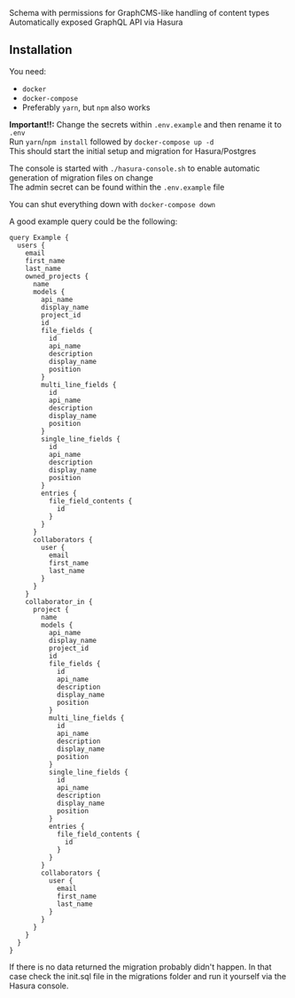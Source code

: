 Schema with permissions for GraphCMS-like handling of content types  
Automatically exposed GraphQL API via Hasura

## Installation

You need:

- `docker`
- `docker-compose`
- Preferably `yarn`, but `npm` also works

**Important!!:** Change the secrets within `.env.example` and then rename it to `.env`  
Run `yarn`/`npm install` followed by `docker-compose up -d`  
This should start the initial setup and migration for Hasura/Postgres

The console is started with `./hasura-console.sh` to enable automatic generation of migration files on change  
The admin secret can be found within the `.env.example` file

You can shut everything down with `docker-compose down`

A good example query could be the following:
```
query Example {
  users {
    email
    first_name
    last_name
    owned_projects {
      name
      models {
        api_name
        display_name
        project_id
        id
        file_fields {
          id
          api_name
          description
          display_name
          position
        }
        multi_line_fields {
          id
          api_name
          description
          display_name
          position
        }
        single_line_fields {
          id
          api_name
          description
          display_name
          position
        }
        entries {
          file_field_contents {
            id
          }
        }
      }
      collaborators {
        user {
          email
          first_name
          last_name
        }
      }
    }
    collaborator_in {
      project {
        name
        models {
          api_name
          display_name
          project_id
          id
          file_fields {
            id
            api_name
            description
            display_name
            position
          }
          multi_line_fields {
            id
            api_name
            description
            display_name
            position
          }
          single_line_fields {
            id
            api_name
            description
            display_name
            position
          }
          entries {
            file_field_contents {
              id
            }
          }
        }
        collaborators {
          user {
            email
            first_name
            last_name
          }
        }
      }
    }
  }
}
```

If there is no data returned the migration probably didn't happen. In that case check the init.sql file in the migrations folder and run it yourself via the Hasura console.
